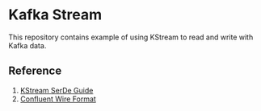 # Kafka Stream
This repository contains example of using KStream to read and write with Kafka data.

## Reference
1. [KStream SerDe Guide](https://docs.confluent.io/current/streams/developer-guide/datatypes.html#streams-developer-guide-serdes)
2. [Confluent Wire Format](https://docs.confluent.io/current/schema-registry/docs/serializer-formatter.html#wire-format)